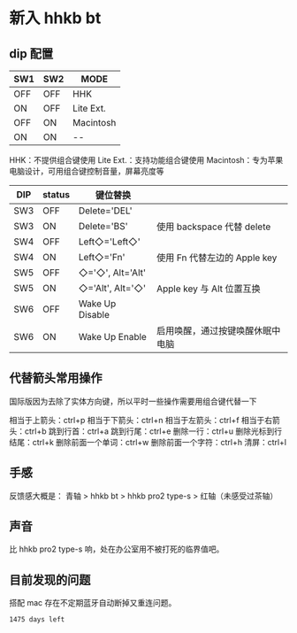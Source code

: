 # 新入 hhkb bt
## dip 配置

|SW1|SW2|MODE|
|---|---|----|
|OFF|OFF|HHK |
|ON |OFF|Lite Ext.|
|OFF|ON |Macintosh|
|ON |ON | -- |

HHK：不提供组合键使用
Lite Ext.：支持功能组合键使用
Macintosh：专为苹果电脑设计，可用组合键控制音量，屏幕亮度等

|DIP|status|键位替换||
|---|---|----|---|
|SW3|OFF|Delete='DEL'||
|SW3|ON |Delete='BS'|使用 backspace 代替 delete|
|SW4|OFF|Left◇='Left◇'| |
|SW4|ON |Left◇='Fn'|使用 Fn 代替左边的 Apple key|
|SW5|OFF|◇='◇', Alt='Alt'| |
|SW5|ON |◇='Alt', Alt='◇'|Apple key 与 Alt 位置互换|
|SW6|OFF|Wake Up Disable| |
|SW6|ON |Wake Up Enable|启用唤醒，通过按键唤醒休眠中电脑|


## 代替箭头常用操作

国际版因为去除了实体方向键，所以平时一些操作需要用组合键代替一下

相当于上箭头：ctrl+p
相当于下箭头：ctrl+n
相当于左箭头：ctrl+f
相当于右箭头：ctrl+b
跳到行首：ctrl+a
跳到行尾：ctrl+e
删除一行：ctrl+u
删除光标到行结尾：ctrl+k
删除前面一个单词：ctrl+w
删除前面一个字符：ctrl+h
清屏：ctrl+l


## 手感

反馈感大概是： 青轴 \> hhkb bt \> hhkb pro2 type-s \> 红轴（未感受过茶轴）


## 声音

比 hhkb pro2 type-s 响，处在办公室用不被打死的临界值吧。

## 目前发现的问题

搭配 mac 存在不定期蓝牙自动断掉又重连问题。

`1475 days left`
